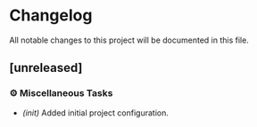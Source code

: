# Changelog

All notable changes to this project will be documented in this file.

## [unreleased]

### ⚙️ Miscellaneous Tasks

- *(init)* Added initial project configuration.

<!-- generated by git-cliff -->
